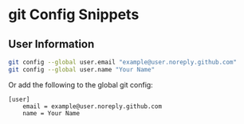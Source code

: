 # git Config Snippets


## User Information

```sh
git config --global user.email "example@user.noreply.github.com"
git config --global user.name "Your Name"
```

Or add the following to the global git config:

```
[user]
	email = example@user.noreply.github.com
	name = Your Name
```
